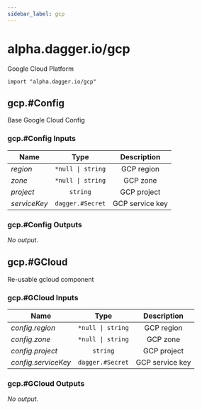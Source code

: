 ```yaml
---
sidebar_label: gcp
---
```


# alpha.dagger.io/gcp

Google Cloud Platform

```cue
import "alpha.dagger.io/gcp"
```

## gcp.#Config

Base Google Cloud Config

### gcp.#Config Inputs

| Name             | Type                 | Description        |
| -------------    |:-------------:       |:-------------:     |
|*region*          | `*null \| string`    |GCP region          |
|*zone*            | `*null \| string`    |GCP zone            |
|*project*         | `string`             |GCP project         |
|*serviceKey*      | `dagger.#Secret`     |GCP service key     |

### gcp.#Config Outputs

_No output._

## gcp.#GCloud

Re-usable gcloud component

### gcp.#GCloud Inputs

| Name                  | Type                 | Description        |
| -------------         |:-------------:       |:-------------:     |
|*config.region*        | `*null \| string`    |GCP region          |
|*config.zone*          | `*null \| string`    |GCP zone            |
|*config.project*       | `string`             |GCP project         |
|*config.serviceKey*    | `dagger.#Secret`     |GCP service key     |

### gcp.#GCloud Outputs

_No output._
